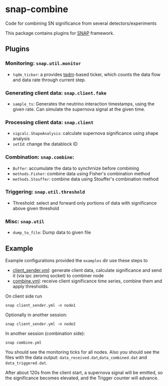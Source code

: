 # snap-combine

Code for combining SN significance from several detectors/experiments

This package contains plugins for [SNAP](https://github.com/Sheshuk/snap-base) framework.

## Plugins
### Monitoring: `snap.util.monitor`

* `tqdm_ticker`: a provides [tqdm](https://github.com/tqdm/tqdm)-based ticker, which counts the data flow and data rate through current step.

### Generating client data: `snap.client.fake`

* `sample_ts`: Generates the neutrino interaction timestamps, using the given rate. Can simulate the supernova signal at the given time.

### Processing client data: `snap.client`

* `sigcalc.ShapeAnalysis`: calculate supernova significance using shape analysis
* `setId`: change the datablock ID

### Combination: `snap.combine`:

* `Buffer`: accumulate the data to synchrnize before combining
* `methods.Fisher`:   combine data using Fisher's combination method
* `methods.Stouffer`: combine data using Stouffer's combination method

### Triggering: `snap.util.threshold`

* Threshold: select and forward only portions of data with significance above given threshold

### Misc: `snap.util`

* `dump_to_file`: Dump data to given file

## Example

Example configurations provided the `examples` dir use these steps to 
* [client_sender.yml](examples/client_sender.yml): generate client data, calculate significance and send it (via ipc zeromq socket) to combiner node
* [combine.yml](examples/combine.yml): receive client significance time series, combine them and apply thresholds.

On client side run 
```
snap client_sender.yml -n node1
```

Optionally in another session:
```
snap client_sender.yml -n node2
```

In another session (combination side):
```
snap combine.yml
```

You should see the monitoring ticks for all nodes.
Also you should see the files with the data output: `data_received.dat`,`data_combined.dat` and `data_triggered.dat`.

After about 120s from the client start, a supernova signal will be emitted, so the significance becomes elevated, and the Trigger counter will advance.
